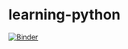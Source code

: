 # learning-python
[![Binder](https://mybinder.org/badge_logo.svg)](https://mybinder.org/v2/gh/KJokisch/learning-python/HEAD)
